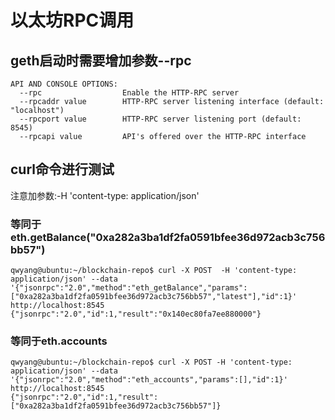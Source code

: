#  以太坊RPC调用
## geth启动时需要增加参数--rpc
```
API AND CONSOLE OPTIONS:
  --rpc                  Enable the HTTP-RPC server
  --rpcaddr value        HTTP-RPC server listening interface (default: "localhost")
  --rpcport value        HTTP-RPC server listening port (default: 8545)
  --rpcapi value         API's offered over the HTTP-RPC interface
```
## curl命令进行测试
注意加参数:-H 'content-type: application/json'
### 等同于eth.getBalance("0xa282a3ba1df2fa0591bfee36d972acb3c756bb57")
```
qwyang@ubuntu:~/blockchain-repo$ curl -X POST  -H 'content-type: application/json' --data '{"jsonrpc":"2.0","method":"eth_getBalance","params":["0xa282a3ba1df2fa0591bfee36d972acb3c756bb57","latest"],"id":1}' http://localhost:8545
{"jsonrpc":"2.0","id":1,"result":"0x140ec80fa7ee880000"}
```
### 等同于eth.accounts
```
qwyang@ubuntu:~/blockchain-repo$ curl -X POST -H 'content-type: application/json' --data '{"jsonrpc":"2.0","method":"eth_accounts","params":[],"id":1}' http://localhost:8545
{"jsonrpc":"2.0","id":1,"result":["0xa282a3ba1df2fa0591bfee36d972acb3c756bb57"]}
```

